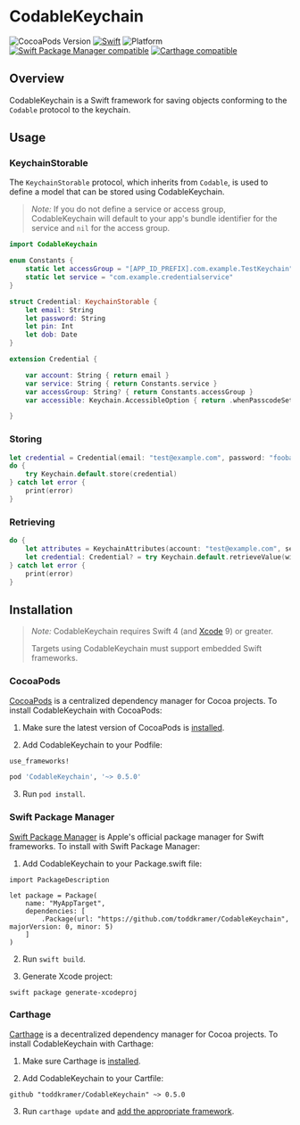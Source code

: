 # CodableKeychain

![CocoaPods Version](https://cocoapod-badges.herokuapp.com/v/CodableKeychain/badge.png) [![Swift](https://img.shields.io/badge/swift-4-orange.svg?style=flat)](https://developer.apple.com/swift/) ![Platform](https://cocoapod-badges.herokuapp.com/p/CodableKeychain/badge.png) [![Swift Package Manager compatible](https://img.shields.io/badge/SPM-compatible-4BC51D.svg?style=flat)](https://github.com/apple/swift-package-manager) [![Carthage compatible](https://img.shields.io/badge/Carthage-compatible-4BC51D.svg?style=flat)](https://github.com/Carthage/Carthage)

## Overview

CodableKeychain is a Swift framework for saving objects conforming to the `Codable` protocol to the keychain.

## Usage

### KeychainStorable

The `KeychainStorable` protocol, which inherits from `Codable`, is used to define a model that can be stored using CodableKeychain.

> _Note:_ If you do not define a service or access group, CodableKeychain will default to your app's bundle identifier for the service and `nil` for the access group.

```swift
import CodableKeychain

enum Constants {
    static let accessGroup = "[APP_ID_PREFIX].com.example.TestKeychain"
    static let service = "com.example.credentialservice"
}

struct Credential: KeychainStorable {
    let email: String
    let password: String
    let pin: Int
    let dob: Date
}

extension Credential {

    var account: String { return email }
    var service: String { return Constants.service }
    var accessGroup: String? { return Constants.accessGroup }
    var accessible: Keychain.AccessibleOption { return .whenPasscodeSetThisDeviceOnly }

}
```

### Storing

```swift
let credential = Credential(email: "test@example.com", password: "foobar", pin: 1234, dob: Date(timeIntervalSince1970: 100000))
do {
    try Keychain.default.store(credential)
} catch let error {
    print(error)
}
```

### Retrieving

```swift
do {
    let attributes = KeychainAttributes(account: "test@example.com", service: Constants.service, accessGroup: Constants.accessGroup)
    let credential: Credential? = try Keychain.default.retrieveValue(with: attributes)
} catch let error {
    print(error)
}
```


## Installation

> _Note:_ CodableKeychain requires Swift 4 (and [Xcode][] 9) or greater.
>
> Targets using CodableKeychain must support embedded Swift frameworks.

[Xcode]: https://developer.apple.com/xcode/downloads/


### CocoaPods

[CocoaPods][] is a centralized dependency manager for Cocoa projects. To install
CodableKeychain with CocoaPods:

1. Make sure the latest version of CocoaPods is [installed](https://guides.cocoapods.org/using/getting-started.html#getting-started).


2. Add CodableKeychain to your Podfile:

``` ruby
use_frameworks!

pod 'CodableKeychain', '~> 0.5.0'
```

3. Run `pod install`.

[CocoaPods]: https://cocoapods.org


### Swift Package Manager

[Swift Package Manager](https://github.com/apple/swift-package-manager) is Apple's
official package manager for Swift frameworks. To install with Swift Package
Manager:

1. Add CodableKeychain to your Package.swift file:

```
import PackageDescription

let package = Package(
    name: "MyAppTarget",
    dependencies: [
        .Package(url: "https://github.com/toddkramer/CodableKeychain", majorVersion: 0, minor: 5)
    ]
)
```

2. Run `swift build`.

3. Generate Xcode project:

```
swift package generate-xcodeproj
```


### Carthage

[Carthage][] is a decentralized dependency manager for Cocoa projects. To
install CodableKeychain with Carthage:

1. Make sure Carthage is [installed][Carthage Installation].

2. Add CodableKeychain to your Cartfile:

```
github "toddkramer/CodableKeychain" ~> 0.5.0
```

3. Run `carthage update` and [add the appropriate framework][Carthage Usage].


[Carthage]: https://github.com/Carthage/Carthage
[Carthage Installation]: https://github.com/Carthage/Carthage#installing-carthage
[Carthage Usage]: https://github.com/Carthage/Carthage#adding-frameworks-to-an-application

